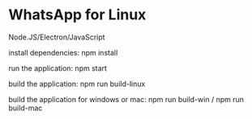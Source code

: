 # WhatsApp for Linux
Node.JS/Electron/JavaScript

install dependencies:
npm install

run the application:
npm start

build the application:
npm run build-linux

build the application for windows or mac:
npm run build-win / npm run build-mac
